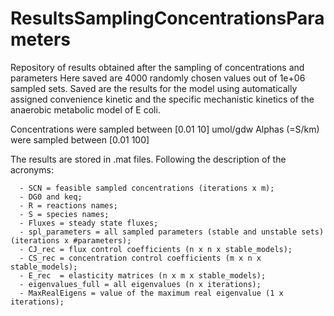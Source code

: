 # ResultsSamplingConcentrationsParameters
Repository of results obtained after the sampling of concentrations and parameters
Here saved are 4000 randomly chosen values out of 1e+06 sampled sets. 
Saved are the results for the model using automatically assigned convenience kinetic and the specific mechanistic kinetics of the anaerobic metabolic model of E coli. 

Concentrations were sampled between [0.01 10] umol/gdw
Alphas (=S/km) were sampled between [0.01 100] 
 
 The results are stored in .mat files. Following the description of the acronyms: 
 
      - SCN = feasible sampled concentrations (iterations x m);
      - DG0 and keq;
      - R = reactions names;
      - S = species names;
      - Fluxes = steady state fluxes;
      - spl_parameters = all sampled parameters (stable and unstable sets) (iterations x #parameters);
      - CJ_rec = flux control coefficients (n x n x stable_models);
      - CS_rec = concentration control coefficients (m x n x stable_models);
      - E_rec  = elasticity matrices (n x m x stable_models);
      - eigenvalues_full = all eigenvalues (n x iterations);
      - MaxRealEigens = value of the maximum real eigenvalue (1 x iterations);
